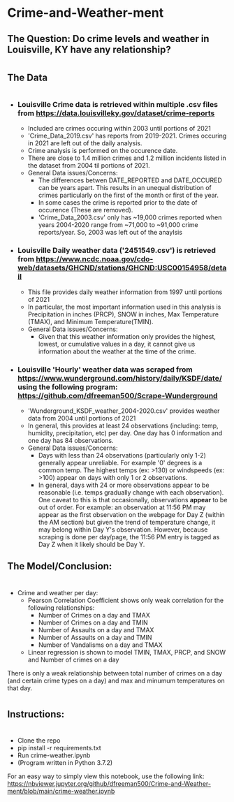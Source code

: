 # Crime-and-Weather-ment
## The Question: Do crime levels and weather in Louisville, KY have any relationship?
#


## The Data
#
* ### Louisville Crime data is retrieved within multiple .csv files from  https://data.louisvilleky.gov/dataset/crime-reports
    * Included are crimes occuring within 2003 until portions of 2021
    * 'Crime_Data_2019.csv' has reports from 2019-2021. Crimes occuring in 2021 are left out of the daily analysis.
    * Crime analysis is performed on the occurence date.
    * There are close to 1.4 million crimes and 1.2 million incidents listed in the dataset from 2004 til portions of 2021.
    * General Data issues/Concerns:
        * The differences betwen DATE_REPORTED and DATE_OCCURED can be years apart. This results in an unequal distribution of crimes particularly on the first of the month or first of the year. 
        * In some cases the crime is reported prior to the date of occurence (These are removed). 
        * 'Crime_Data_2003.csv' only has ~19,000 crimes reported when years 2004-2020 range from ~71,000 to ~91,000 crime reports/year. So, 2003 was left out of the anaylsis




* ### Louisville Daily weather data ('2451549.csv') is retrieved from https://www.ncdc.noaa.gov/cdo-web/datasets/GHCND/stations/GHCND:USC00154958/detail
    * This file provides daily weather information from 1997 until portions of 2021
    * In particular, the most important information used in this analysis is Precipitation in inches (PRCP), SNOW in inches, Max Temperature (TMAX), and  Minimum Temperature(TMIN).
    * General Data issues/Concerns:
        * Given that this weather information only provides the highest, lowest, or cumulative values in a day, it cannot give us information about the weather at the time of the crime. 





* ### Louisville 'Hourly' weather data was scraped from https://www.wunderground.com/history/daily/KSDF/date/ using the following program: https://github.com/dfreeman500/Scrape-Wunderground
    * 'Wunderground_KSDF_weather_2004-2020.csv' provides weather data from 2004 until portions of 2021
    * In general, this provides at least 24 observations (including: temp, humidity, precipitation, etc) per day. One day has 0 information and one day has 84 observations. 
    * General Data issues/Concerns:
        * Days with less than 24 observations (particularly only 1-2) generally appear unreliable. For example '0' degrees is a common temp. The highest temps (ex: >130) or windspeeds (ex: >100) appear on days with only 1 or 2 observations.
        * In general, days with 24 or more observations appear to be reasonable (i.e. temps gradually change with each observation). One caveat to this is that occasionally, observations **appear** to be out of order. For example: an observation at 11:56 PM may appear as the first observation on the webpage for Day Z (within the AM section) but given the trend of temperature change, it may belong within Day Y's observation. However, because scraping is done per day/page, the 11:56 PM entry is tagged as Day Z when it likely should be Day Y. 




## The Model/Conclusion:
#
* Crime and weather per day:
    * Pearson Correlation Coefficient shows only weak correlation for the following relationships:
        * Number of Crimes on a day and TMAX
        * Number of Crimes on a day and TMIN
        * Number of Assaults on a day and TMAX
        * Number of Assaults on a day and TMIN 
        * Number of Vandalisms on a day and TMAX
    * Linear regression is shown to model TMIN, TMAX, PRCP, and SNOW  and Number of crimes on a day

There is only a weak relationship between total number of crimes on a day (and certain crime types on a day) and max and minumum temperatures on that day. 

#

## Instructions:
#
* Clone the repo
* pip install -r requirements.txt
* Run crime-weather.ipynb 
* (Program written in Python 3.7.2)



For an easy way to simply view this notebook, use the following link:
https://nbviewer.jupyter.org/github/dfreeman500/Crime-and-Weather-ment/blob/main/crime-weather.ipynb
